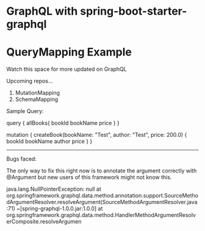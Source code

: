 # GraphQL with spring-boot-starter-graphql

# QueryMapping Example

Watch this space for more updated on GraphQL

Upcoming repos...

 1. MutationMapping 
 2. SchemaMapping


Sample Query:

query {
    allBooks{
        bookId
        bookName
        price
    }
}

mutation {
  createBook(bookName: "Test", author: "Test", price: 200.0) {
    bookId
    bookName
    author
    price
  }
}

---------------------------------------

Bugs faced:

The only way to fix this right now is to annotate the argument correctly with @Argument but new users of this framework might not know this.

java.lang.NullPointerException: null
	at org.springframework.graphql.data.method.annotation.support.SourceMethodArgumentResolver.resolveArgument(SourceMethodArgumentResolver.java:71) ~[spring-graphql-1.0.0.jar:1.0.0]
	at org.springframework.graphql.data.method.HandlerMethodArgumentResolverComposite.resolveArgumen